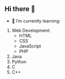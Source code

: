 ## Hi there 👋

- 🌱 I’m currently learning:
1. Web Development:
   - HTML
   - CSS
   - JavaScript
   - PHP
2. Java
3. Python
4. C
5. C++

<!--
**arsxhy/arsxhy** is a ✨ _special_ ✨ repository because its `README.md` (this file) appears on your GitHub profile.

Here are some ideas to get you started:

- 🔭 I’m currently working on ...
- 🌱 I’m currently learning ...
- 👯 I’m looking to collaborate on ...
- 🤔 I’m looking for help with ...
- 💬 Ask me about ...
- 📫 How to reach me: ...
- 😄 Pronouns: ...
- ⚡ Fun fact: ...
-->

